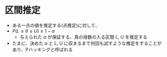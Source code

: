 # 区間推定

- ある一点の値を推定する(点推定)に対して、
- $P(L \leq \theta \leq U) \geq 1 - \alpha$
  - 与えられた $\alpha$ が保証する、真の母数の入る区間 L, U を推定する
- たまに、決めた $\alpha$ と L, U に収まるまで何回も試すような推定をすることがあり、Pハッキングと呼ばれる

